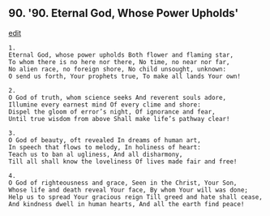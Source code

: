 
## 90.  '90. Eternal God, Whose Power Upholds'
[edit](https://docs.google.com/document/d/1HeVIrCnS5z%2DLwXA2uLKq6JrDuz_8dmGM/edit?mode=html)






    1.
    Eternal God, whose power upholds Both flower and flaming star,
    To whom there is no here nor there, No time, no near nor far,
    No alien race, no foreign shore, No child unsought, unknown:
    O send us forth, Your prophets true, To make all lands Your own!

    2.
    O God of truth, whom science seeks And reverent souls adore,
    Illumine every earnest mind Of every clime and shore:
    Dispel the gloom of error’s night, Of ignorance and fear,
    Until true wisdom from above Shall make life’s pathway clear!

    3.
    O God of beauty, oft revealed In dreams of human art,
    In speech that flows to melody, In holiness of heart:
    Teach us to ban al ugliness, And all disharmony,
    Till all shall know the loveliness Of lives made fair and free!

    4.
    O God of righteousness and grace, Seen in the Christ, Your Son,
    Whose life and death reveal Your face, By whom Your will was done;
    Help us to spread Your gracious reign Till greed and hate shall cease,
    And kindness dwell in human hearts, And all the earth find peace!
